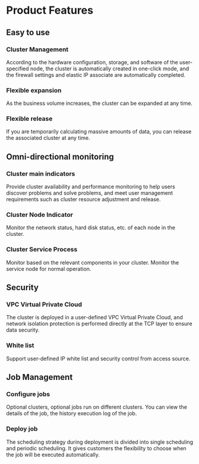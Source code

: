 # Product Features

## Easy to use

### Cluster Management
According to the hardware configuration, storage, and software of the user-specified node, the cluster is automatically created in one-click mode, and the firewall settings and elastic IP associate are automatically completed.

### Flexible expansion
As the business volume increases, the cluster can be expanded at any time.

### Flexible release
If you are temporarily calculating massive amounts of data, you can release the associated cluster at any time.


## Omni-directional monitoring

### Cluster main indicators

Provide cluster availability and performance monitoring to help users discover problems and solve problems, and meet user management requirements such as cluster resource adjustment and release.

### Cluster Node Indicator

Monitor the network status, hard disk status, etc. of each node in the cluster.

### Cluster Service Process

Monitor based on the relevant components in your cluster. Monitor the service node for normal operation.

## Security
 
### VPC Virtual Private Cloud
The cluster is deployed in a user-defined VPC Virtual Private Cloud, and network isolation protection is performed directly at the TCP layer to ensure data security.

### White list
Support user-defined IP white list and security control from access source.

## Job Management

### Configure jobs
Optional clusters, optional jobs run on different clusters. You can view the details of the job, the history execution log of the job.

### Deploy job
The scheduling strategy during deployment is divided into single scheduling and periodic scheduling. It gives customers the flexibility to choose when the job will be executed automatically.



